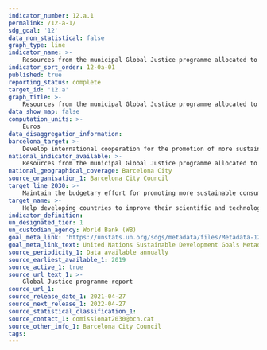 ```yaml
---
indicator_number: 12.a.1
permalink: /12-a-1/
sdg_goal: '12'
data_non_statistical: false
graph_type: line
indicator_name: >-
    Resources from the municipal Global Justice programme allocated to the promotion of more sustainable consumption and production models
indicator_sort_order: 12-0a-01
published: true
reporting_status: complete
target_id: '12.a'
graph_title: >-
    Resources from the municipal Global Justice programme allocated to the promotion of more sustainable consumption and production models
data_show_map: false
computation_units: >-
    Euros
data_disaggregation_information:
barcelona_target: >-
    Develop international cooperation for the promotion of more sustainable consumption and production models
national_indicator_available: >-
    Resources from the municipal Global Justice programme allocated to the promotion of more sustainable consumption and production models
national_geographical_coverage: Barcelona City
source_organisation_1: Barcelona City Council
target_line_2030: >-
    Maintain the budgetary effort for promoting more sustainable consumption and production models, by means of the cooperative, social and solidarity economy, increasing the capacity of member local authorities to create a local ecosystem where these initiatives can flourish and grow
target_name: >-
    Help developing countries to improve their scientific and technological capacity, with the aim of progressing towards more sustainable consumption and production patterns
indicator_definition:
un_designated_tier: 1
un_custodian_agency: World Bank (WB)
goal_meta_link: 'https://unstats.un.org/sdgs/metadata/files/Metadata-12-0a-01.pdf'
goal_meta_link_text: United Nations Sustainable Development Goals Metadata (pdf 894kB)
source_periodicity_1: Data available annually
source_earliest_available_1: 2019
source_active_1: true
source_url_text_1: >-
    Global Justice programme report
source_url_1: 
source_release_date_1: 2021-04-27
source_next_release_1: 2022-04-27
source_statistical_classification_1: 
source_contact_1: comissionat2030@bcn.cat
source_other_info_1: Barcelona City Council
tags:
---
```


